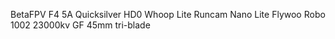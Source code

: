 BetaFPV F4 5A 
Quicksilver
HD0 Whoop Lite
Runcam Nano Lite
Flywoo Robo 1002 23000kv 
GF 45mm tri-blade 